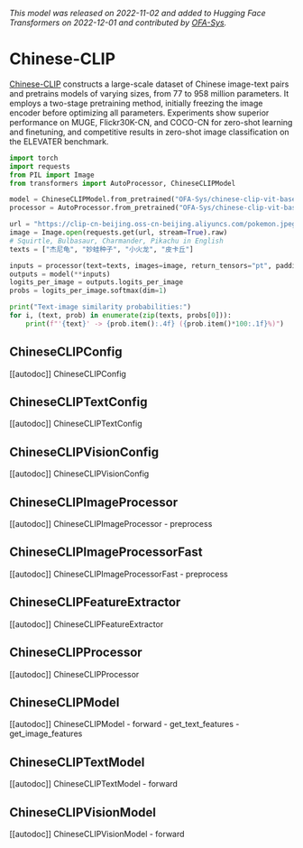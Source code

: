 <!--Copyright 2022 The HuggingFace Team. All rights reserved.

Licensed under the Apache License, Version 2.0 (the "License"); you may not use this file except in compliance with
the License. You may obtain a copy of the License at

http://www.apache.org/licenses/LICENSE-2.0

Unless required by applicable law or agreed to in writing, software distributed under the License is distributed on
an "AS IS" BASIS, WITHOUT WARRANTIES OR CONDITIONS OF ANY KIND, either express or implied. See the License for the
specific language governing permissions and limitations under the License.

⚠️ Note that this file is in Markdown but contain specific syntax for our doc-builder (similar to MDX) that may not be
rendered properly in your Markdown viewer.

-->
*This model was released on 2022-11-02 and added to Hugging Face Transformers on 2022-12-01 and contributed by [OFA-Sys](https://huggingface.co/OFA-Sys).*

# Chinese-CLIP

[Chinese-CLIP](https://huggingface.co/papers/2211.01335) constructs a large-scale dataset of Chinese image-text pairs and pretrains models of varying sizes, from 77 to 958 million parameters. It employs a two-stage pretraining method, initially freezing the image encoder before optimizing all parameters. Experiments show superior performance on MUGE, Flickr30K-CN, and COCO-CN for zero-shot learning and finetuning, and competitive results in zero-shot image classification on the ELEVATER benchmark.

<hfoptions id="usage">
<hfoption id="ChineseCLIPModel">

```py
import torch
import requests
from PIL import Image
from transformers import AutoProcessor, ChineseCLIPModel

model = ChineseCLIPModel.from_pretrained("OFA-Sys/chinese-clip-vit-base-patch16", dtype="auto")
processor = AutoProcessor.from_pretrained("OFA-Sys/chinese-clip-vit-base-patch16")

url = "https://clip-cn-beijing.oss-cn-beijing.aliyuncs.com/pokemon.jpeg"
image = Image.open(requests.get(url, stream=True).raw)
# Squirtle, Bulbasaur, Charmander, Pikachu in English
texts = ["杰尼龟", "妙蛙种子", "小火龙", "皮卡丘"]

inputs = processor(text=texts, images=image, return_tensors="pt", padding=True)
outputs = model(**inputs)
logits_per_image = outputs.logits_per_image
probs = logits_per_image.softmax(dim=1)

print("Text-image similarity probabilities:")
for i, (text, prob) in enumerate(zip(texts, probs[0])):
    print(f"'{text}' -> {prob.item():.4f} ({prob.item()*100:.1f}%)")
```

</hfoption>
</hfoptions>

## ChineseCLIPConfig

[[autodoc]] ChineseCLIPConfig

## ChineseCLIPTextConfig

[[autodoc]] ChineseCLIPTextConfig

## ChineseCLIPVisionConfig

[[autodoc]] ChineseCLIPVisionConfig

## ChineseCLIPImageProcessor

[[autodoc]] ChineseCLIPImageProcessor
    - preprocess

## ChineseCLIPImageProcessorFast

[[autodoc]] ChineseCLIPImageProcessorFast
    - preprocess

## ChineseCLIPFeatureExtractor

[[autodoc]] ChineseCLIPFeatureExtractor

## ChineseCLIPProcessor

[[autodoc]] ChineseCLIPProcessor

## ChineseCLIPModel

[[autodoc]] ChineseCLIPModel
    - forward
    - get_text_features
    - get_image_features

## ChineseCLIPTextModel

[[autodoc]] ChineseCLIPTextModel
    - forward

## ChineseCLIPVisionModel

[[autodoc]] ChineseCLIPVisionModel
    - forward

